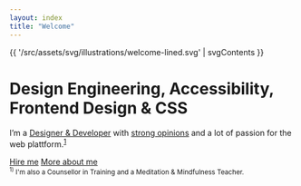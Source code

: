 ```yaml
---
layout: index
title: "Welcome"
---
```


<div class="welcome">
    <div class="welcome__illustration" aria-hidden="true">{{ '/src/assets/svg/illustrations/welcome-lined.svg' | svgContents }}</div>
    <h1 class="welcome__title">Design Engineering, Accessibility, Frontend Design & CSS</h1>
    <p class="welcome__desc">I’m a <a href="{{ '/work' | url }}">Designer & Developer</a> with <a href="{{ '/blog' | url }}">strong opinions</a> and a lot of passion for the web plattform.<sup><a href="#footnote">1</a></sup></p>
    <div class="welcome__actions">
        <a class="c2a  vers--bold" href="{{ '/hire' | url }}">Hire me</a>
        <a class="c2a  vers--ghost" href="{{ '/about' | url }}">More about me</a>
    </div>
    <small class="welcome__footnote" id="footnote"><sup>1)</sup> I'm also a Counsellor in Training and a Meditation & Mindfulness Teacher.</small>
</div>